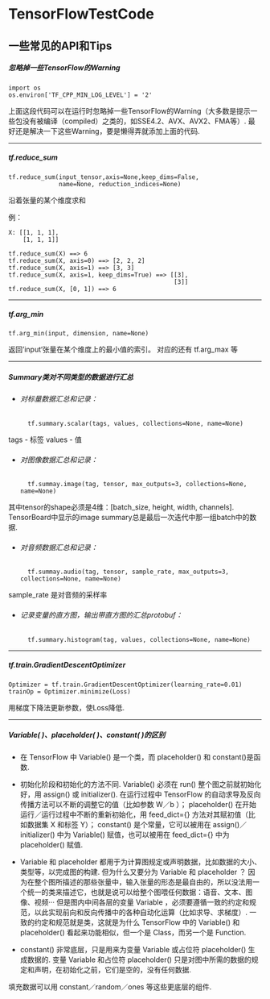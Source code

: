 # TensorFlowTestCode
一些常见的API和Tips
-------

##### 忽略掉一些TensorFlow的Warning

```
import os
os.environ['TF_CPP_MIN_LOG_LEVEL'] = '2'
```
上面这段代码可以在运行时忽略掉一些TensorFlow的Warning（大多数是提示一些包没有被编译（compiled）之类的，如SSE4.2、AVX、AVX2、FMA等）.
最好还是解决一下这些Warning，要是懒得弄就添加上面的代码.

-------
##### tf.reduce_sum

```
tf.reduce_sum(input_tensor,axis=None,keep_dims=False,
              name=None, reduction_indices=None)
```
沿着张量的某个维度求和

例：
   
``` 
X: [[1, 1, 1],
    [1, 1, 1]]
```
    
    tf.reduce_sum(X) ==> 6
    tf.reduce_sum(X, axis=0) ==> [2, 2, 2]
    tf.reduce_sum(X, axis=1) ==> [3, 3]
    tf.reduce_sum(X, axis=1, keep_dims=True) ==> [[3],
                                                  [3]]
    tf.reduce_sum(X, [0, 1]) ==> 6
    
-------

##### tf.arg_min
    tf.arg_min(input, dimension, name=None)
返回’input‘张量在某个维度上的最小值的索引。
对应的还有   tf.arg_max 等

-------
##### Summary类对不同类型的数据进行汇总

* ###### 对标量数据汇总和记录：

        tf.summary.scalar(tags, values, collections=None, name=None)
tags - 标签
values - 值

* ###### 对图像数据汇总和记录：

    
        tf.summay.image(tag, tensor, max_outputs=3, collections=None, name=None)

其中tensor的shape必须是4维：[batch_size, height, width, channels].
TensorBoard中显示的image summary总是最后一次迭代中那一组batch中的数据.

* ###### 对音频数据汇总和记录：


        tf.summay.audio(tag, tensor, sample_rate, max_outputs=3, collections=None, name=None)
                               
sample_rate 是对音频的采样率


* ###### 记录变量的直方图，输出带直方图的汇总protobuf：

        tf.summary.histogram(tag, values, collections=None, name=None)

-------

##### tf.train.GradientDescentOptimizer
    
    Optimizer = tf.train.GradientDescentOptimizer(learning_rate=0.01)
    trainOp = Optimizer.minimize(Loss)
用梯度下降法更新参数，使Loss降低.

-------
##### Variable( )、placeholder( )、constant( )的区别

* 在 TensorFlow 中 Variable() 是一个类，而 placeholder() 和 constant()是函数.

* 初始化阶段和初始化的方法不同.
    Variable() 必须在 run() 整个图之前就初始化好，用 assign() 或 initializer(). 在运行过程中 TensorFlow 的自动求导及反向传播方法可以不断的调整它的值（比如参数 W／b ）；
    placeholder() 在开始运行／运行过程中不断的重新初始化，用 feed_dict={} 方法对其赋初值（比如数据集 X 和标签 Y）；
    constant() 是个常量，它可以被用在 assign()／initializer() 中为 Variable() 赋值，也可以被用在 feed_dict={} 中为 placeholder() 赋值.
    
* Variable 和 placeholder 都用于为计算图规定或声明数据，比如数据的大小、类型等，以完成图的构建.
    但为什么又要分为 Variable 和 placeholder ？
    因为在整个图所描述的那些张量中，输入张量的形态是最自由的，所以没法用一个统一的类来描述它，也就是说可以给整个图喂任何数据：语音、文本、图像、视频···
    但是图内中间各层的变量 Variable ，必须要遵循一致的约定和规范，以此实现前向和反向传播中的各种自动化运算（比如求导、求梯度）.
    一致的约定和规范就是类，这就是为什么 TensorFlow 中的 Variable() 和 placeholder() 看起来功能相似，但一个是 Class，而另一个是 Function.
    
* constant() 非常底层，只是用来为变量 Variable 或占位符 placeholder() 生成数据的.
    变量 Variable 和占位符 placeholder() 只是对图中所需的数据的规定和声明，在初始化之前，它们是空的，没有任何数据.

填充数据可以用 constant／random／ones 等这些更底层的组件.
    


    




